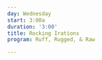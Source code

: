 ```yaml
---
day: Wednesday
start: 3:00a
duration: '3:00'
title: Rocking Irations
program: Ruff, Rugged, & Raw

---
```

